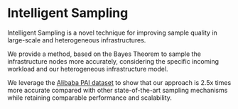 # Intelligent Sampling
Intelligent Sampling is a novel technique for improving sample quality in large-scale and heterogeneous infrastructures. 


We provide a method, based on the Bayes Theorem to sample the infrastructure nodes more accurately, considering the specific incoming workload and our heterogeneous infrastructure model.


We leverage the [Alibaba PAI dataset](https://github.com/alibaba/clusterdata/tree/master/cluster-trace-gpu-v2020) to show that our approach is 2.5x times more accurate compared with other state-of-the-art sampling mechanisms while retaining comparable performance and scalability.
